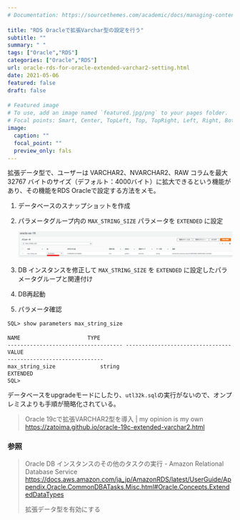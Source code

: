 ```yaml
---
# Documentation: https://sourcethemes.com/academic/docs/managing-content/

title: "RDS Oracleで拡張Varchar型の設定を行う"
subtitle: ""
summary: " "
tags: ["Oracle","RDS"]
categories: ["Oracle","RDS"]
url: oracle-rds-for-oracle-extended-varchar2-setting.html
date: 2021-05-06
featured: false
draft: false

# Featured image
# To use, add an image named `featured.jpg/png` to your pages folder.
# Focal points: Smart, Center, TopLeft, Top, TopRight, Left, Right, BottomLeft, Bottom, BottomRight.
image:
  caption: ""
  focal_point: ""
  preview_only: fals
---
```




拡張データ型で、ユーザーは VARCHAR2、NVARCHAR2、RAW コラムを最大 32767 バイトのサイズ（デフォルト：4000バイト）に拡大できるという機能があり、その機能をRDS Oracleで設定する方法をメモ。

1. データベースのスナップショットを作成

2. パラメータグループ内の `MAX_STRING_SIZE` パラメータを `EXTENDED` に設定

   ![image-20210427133115351](image-20210427133115351.png)

3. DB インスタンスを修正して `MAX_STRING_SIZE` を `EXTENDED` に設定したパラメータグループと関連付け

4. DB再起動

5. パラメータ確認

```
SQL> show parameters max_string_size

NAME				     TYPE
------------------------------------ ---------------------------------
VALUE
------------------------------
max_string_size 		     string
EXTENDED
SQL> 
```

データベースをupgradeモードにしたり、`utl32k.sql`の実行がないので、オンプレミスよりも手順が簡略化されている。

> Oracle 19cで拡張VARCHAR2型を導入 | my opinion is my own https://zatoima.github.io/oracle-19c-extended-varchar2.html

### 参照

> Oracle DB インスタンスのその他のタスクの実行 - Amazon Relational Database Service https://docs.aws.amazon.com/ja_jp/AmazonRDS/latest/UserGuide/Appendix.Oracle.CommonDBATasks.Misc.html#Oracle.Concepts.ExtendedDataTypes
>
> 拡張データ型を有効にする